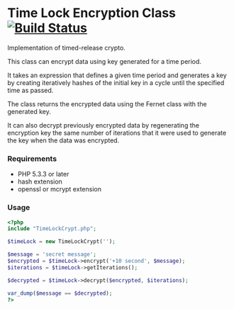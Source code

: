 # Time Lock Encryption Class [![Build Status](https://travis-ci.org/arzzen/php-time-lock-encryption.svg)](https://travis-ci.org/arzzen/php-time-lock-encryption)

Implementation of timed-release crypto.

This class can encrypt data using key generated for a time period.

It takes an expression that defines a given time period and generates a key by creating iteratively hashes of the initial key in a cycle until the specified time as passed.

The class returns the encrypted data using the Fernet class with the generated key.

It can also decrypt previously encrypted data by regenerating the encryption key the same number of iterations that it were used to generate the key when the data was encrypted.


### Requirements

* PHP 5.3.3 or later
* hash extension
* openssl or mcrypt extension


### Usage

```php
<?php
include "TimeLockCrypt.php";

$timeLock = new TimeLockCrypt('');

$message = 'secret message';
$encrypted = $timeLock->encrypt('+10 second', $message);
$iterations = $timeLock->getIterations();

$decrypted = $timeLock->decrypt($encrypted, $iterations);

var_dump($message == $decrypted);
?>
```
